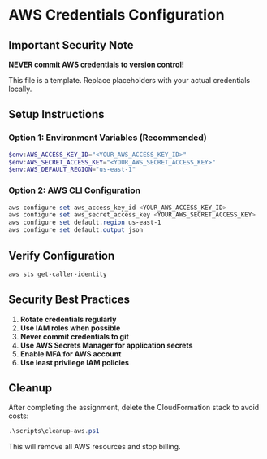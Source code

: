 # AWS Credentials Configuration

## Important Security Note

**NEVER commit AWS credentials to version control!**

This file is a template. Replace placeholders with your actual credentials locally.

## Setup Instructions

### Option 1: Environment Variables (Recommended)

```powershell
$env:AWS_ACCESS_KEY_ID="<YOUR_AWS_ACCESS_KEY_ID>"
$env:AWS_SECRET_ACCESS_KEY="<YOUR_AWS_SECRET_ACCESS_KEY>"
$env:AWS_DEFAULT_REGION="us-east-1"
```

### Option 2: AWS CLI Configuration

```powershell
aws configure set aws_access_key_id <YOUR_AWS_ACCESS_KEY_ID>
aws configure set aws_secret_access_key <YOUR_AWS_SECRET_ACCESS_KEY>
aws configure set default.region us-east-1
aws configure set default.output json
```

## Verify Configuration

```powershell
aws sts get-caller-identity
```

## Security Best Practices

1. **Rotate credentials regularly**
2. **Use IAM roles when possible**
3. **Never commit credentials to git**
4. **Use AWS Secrets Manager for application secrets**
5. **Enable MFA for AWS account**
6. **Use least privilege IAM policies**

## Cleanup

After completing the assignment, delete the CloudFormation stack to avoid costs:

```powershell
.\scripts\cleanup-aws.ps1
```

This will remove all AWS resources and stop billing.
